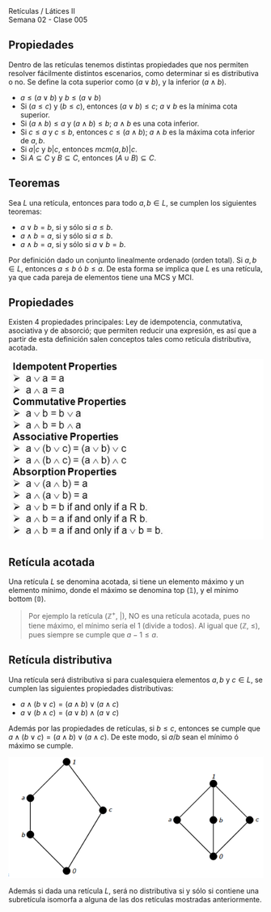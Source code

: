 <div class="header">
    <span class="header_txt">Retículas / Látices II</span><br/>
    <span class="header_dec">Semana 02 - Clase 005</span>
</div>

## Propiedades
Dentro de las retículas tenemos distintas propiedades que nos permiten resolver fácilmente distintos escenarios, como determinar si es distributiva o no. Se define la cota superior como ($a \vee b$), y la inferior ($a \wedge b$).
- $a \leq (a \vee b)$ y  $b \leq (a \vee b)$
- Si ($a \leq c$) y ($b \leq c$), entonces ($a \vee b) \leq c$; $a \vee b$ es la mínima cota superior.
- Si ($a \wedge b) \leq a$ y ($a \wedge b) \leq b$; $a \wedge b$ es una cota inferior.
- Si $c \leq a$ y $c \leq b$, entonces $c \leq (a \wedge b)$; $a \wedge b$ es la máxima cota inferior de $a, b$.
- Si $a|c$ y $b | c$, entonces $mcm(a, b)|c$.
- Si $A \subseteq C$ y $B \subseteq C$, entonces $(A \cup B) \subseteq C$.

## Teoremas
Sea $L$ una retícula, entonces para todo $a, b \in L$, se cumplen los siguientes teoremas:
- $a \vee b = b$, si y sólo si $a \leq b$.
- $a \wedge b = a$, si y sólo si $a \leq b$.
- $a \wedge b = a$, si y sólo si $a \vee b = b$.

Por definición dado un conjunto linealmente ordenado (orden total). Si $a, b \in L$, entonces $a \leq b$ ó $b \leq a$. De esta forma se implica que $L$ es una retícula, ya que cada pareja de elementos tiene una MCS y MCI.

## Propiedades
Existen 4 propiedades principales: Ley de idempotencia, conmutativa, asociativa y de absorció; que permiten reducir una expresión, es así que a partir de esta definición salen conceptos tales como retícula distributiva, acotada. 

![propiedades](img/img1.png)

## Retícula acotada
Una retícula $L$ se denomina acotada, si tiene un elemento máximo y un elemento mínimo, donde el máximo se denomina top ($\mathbb{1}$), y el mínimo bottom ($\mathbb{0}$).

> Por ejemplo la retícula ($\mathbb{Z}^{+}$, |), NO  es una retícula acotada, pues no tiene máximo, el mínimo sería el 1 (divide a todos). Al igual que ($\mathbb{Z}$, $\leq$), pues siempre se cumple que $a - 1 \leq a$.

## Retícula distributiva
Una retícula será distributiva si para cualesquiera elementos $a, b$ y $c \in L$, se cumplen las siguientes propiedades distributivas:

- $a \wedge (b \vee c) = (a \wedge b) \vee (a \wedge c)$
- $a \vee (b \wedge c) = (a \vee b) \wedge (a \vee c)$

Además por las propiedades de retículas, si $b \leq c$, entonces se cumple que $a \wedge (b \vee c) = (a \wedge b) \vee (a \wedge c)$. De este modo, si $a$/$b$ sean el mínimo ó máximo se cumple. 

![isomorfos](img/img2.png)

Además si dada una retícula $L$, será no distributiva si y sólo si contiene una subretícula isomorfa a alguna de las dos retículas mostradas anteriormente.